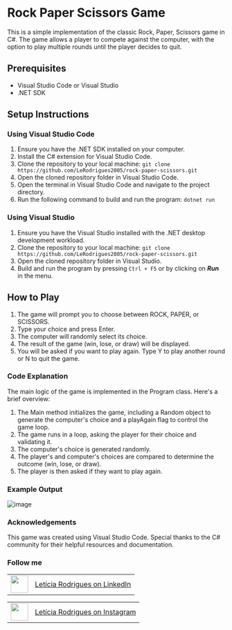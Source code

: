 # Rock Paper Scissors Game
This is a simple implementation of the classic Rock, Paper, Scissors game in C#. The game allows a player to compete against the computer, with the option to play multiple rounds until the player decides to quit.

## Prerequisites
- Visual Studio Code or Visual Studio
- .NET SDK
  
## Setup Instructions
### Using Visual Studio Code
1. Ensure you have the .NET SDK installed on your computer.
2. Install the C# extension for Visual Studio Code.
3.  Clone the repository to your local machine:
  `git clone https://github.com/LeRodrigues2005/rock-paper-scissors.git`
5. Open the cloned repository folder in Visual Studio Code.
6.  Open the terminal in Visual Studio Code and navigate to the project directory.
7.  Run the following command to build and run the program:
  `dotnet run`

### Using Visual Studio
1. Ensure you have the Visual Studio installed with the .NET desktop development workload.
2. Clone the repository to your local machine:
  `git clone https://github.com/LeRodrigues2005/rock-paper-scissors.git`
3. Open the cloned repository folder in Visual Studio.
4.  Build and run the program by pressing `Ctrl + F5` or by clicking on ***Run*** in the menu.
   
## How to Play
1. The game will prompt you to choose between ROCK, PAPER, or SCISSORS.
2. Type your choice and press Enter.
3. The computer will randomly select its choice.
4. The result of the game (win, lose, or draw) will be displayed.
5. You will be asked if you want to play again. Type Y to play another round or N to quit the game.
   
### Code Explanation
The main logic of the game is implemented in the Program class. Here's a brief overview:

1. The Main method initializes the game, including a Random object to generate the computer's choice and a playAgain flag to control the game loop.
2. The game runs in a loop, asking the player for their choice and validating it.
3. The computer's choice is generated randomly.
4. The player's and computer's choices are compared to determine the outcome (win, lose, or draw).
5. The player is then asked if they want to play again.

### Example Output
![image](https://github.com/LeRodrigues2005/RockPaperScissors/assets/97632543/fe1fda59-8ce3-4700-8742-057dcb22d06f)
### Acknowledgements
This game was created using Visual Studio Code. Special thanks to the C# community for their helpful resources and documentation.

### Follow me

<table>
  <tr>
    <td><img loading="lazy" src="https://github.com/LeRodrigues2005/Randomik/assets/97632543/2596913e-d7ec-4164-83b8-3d7bd357242d" width="40" height="40"/></td>
    <td style="vertical-align: middle;"> <a href="https://www.linkedin.com/in/letícia-rodrigues-a75134254/">Letícia Rodrigues on LinkedIn</a> </td>
  </tr>
</table>

<table>
  <tr>
    <td><img loading="lazy" src="https://github.com/LeRodrigues2005/Randomik/assets/97632543/3615a9d2-87a2-4e68-bf74-ad8c652c3f69" width="40" height="40"/></td>
    <td style="vertical-align: middle;"> <a href="https://www.instagram.com/leticia_rodrigues2005/">Letícia Rodrigues on Instagram</a> </td>
  </tr>
</table>
